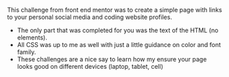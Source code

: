 This challenge from front end mentor was to create a simple page with links to your personal social media and coding website profiles.
* The only part that was completed for you was the text of the HTML (no elements).
* All CSS was up to me as well with just a little guidance on color and font family.
* These challenges are a nice say to learn how my ensure your page looks good on different devices (laptop, tablet, cell)